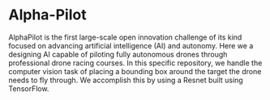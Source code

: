# Alpha-Pilot
AlphaPilot is the first large-scale open innovation challenge of its kind focused on advancing artificial intelligence (AI) and autonomy. Here we a designing AI capable of piloting fully autonomous
drones through professional drone racing courses. In this specific repository, we handle the computer vision task of placing a bounding box around the target the drone needs to fly through. We accomplish this by using a Resnet built using TensorFlow.
